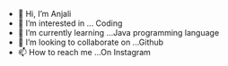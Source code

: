 - 👋 Hi, I’m Anjali
- 👀 I’m interested in ... Coding 
- 🌱 I’m currently learning ...Java programming language 
- 💞️ I’m looking to collaborate on ...Github
- 📫 How to reach me ...On Instagram 

<!---
anjali142507/anjali142507 is a ✨ special ✨ repository because its `README.md` (this file) appears on your GitHub profile.
You can click the Preview link to take a look at your changes.
--->
